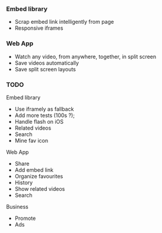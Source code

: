 ### Embed library
- Scrap embed link intelligently from page
- Responsive iframes

### Web App
- Watch any video, from anywhere, together, in split screen
- Save videos automatically
- Save split screen layouts

### TODO

Embed library

- Use iframely as fallback
- Add more tests (100s ?);
- Handle flash on iOS
- Related videos
- Search
- Mine fav icon

Web App

- Share
- Add embed link
- Organize favourites
- History
- Show related videos
- Search

Business

- Promote
- Ads